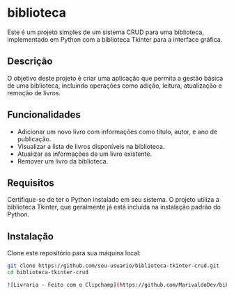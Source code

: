 # biblioteca

Este é um projeto simples de um sistema CRUD para uma biblioteca, implementado em Python com a biblioteca Tkinter para a interface gráfica.

## Descrição

O objetivo deste projeto é criar uma aplicação que permita a gestão básica de uma biblioteca, incluindo operações como adição, leitura, atualização e remoção de livros.

## Funcionalidades

- Adicionar um novo livro com informações como título, autor, e ano de publicação.
- Visualizar a lista de livros disponíveis na biblioteca.
- Atualizar as informações de um livro existente.
- Remover um livro da biblioteca.

## Requisitos

Certifique-se de ter o Python instalado em seu sistema. O projeto utiliza a biblioteca Tkinter, que geralmente já está incluída na instalação padrão do Python.

## Instalação

Clone este repositório para sua máquina local:

```bash
git clone https://github.com/seu-usuario/biblioteca-tkinter-crud.git
cd biblioteca-tkinter-crud

![Livraria ‐ Feito com o Clipchamp](https://github.com/MarivaldoDev/biblioteca/assets/126726979/25edd103-20f8-4a6f-a2dc-2b55c9dd726d)
